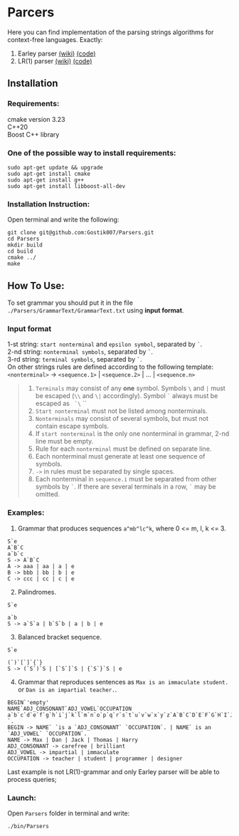 # Parcers
Here you can find implementation of the parsing strings algorithms for context-free languages. Exactly:
1) Earley parser [(wiki)](https://en.wikipedia.org/wiki/Earley_parser) [(code)](https://github.com/Gostik007/Parsers/blob/master/src/BasicEarleyParser.h)
2) LR(1) parser [(wiki)](https://en.wikipedia.org/wiki/LR_parser) [(code)](https://github.com/Gostik007/Parsers/blob/master/src/BasicLR1Parser.h)

## Installation
### Requirements:
cmake version 3.23  
C++20  
Boost C++ library

### One of the possible way to install requirements:
```
sudo apt-get update && upgrade
sudo apt-get install cmake
sudo apt-get install g++
sudo apt-get install libboost-all-dev
```

### Installation Instruction:
Open terminal and write the following:
```
git clone git@github.com:Gostik007/Parsers.git
cd Parsers
mkdir build
cd build
cmake ../
make
```

## How To Use:
To set grammar you should put it in the file `./Parsers/GrammarText/GrammarText.txt` using __input format__.

### Input format
1-st string: `start nonterminal` and `epsilon symbol`, separated by `` ` ``.\
2-nd string: `nonterminal symbols`, separated by `` ` ``.\
3-rd string: `terminal symbols`, separated by `` ` ``.\
On other strings rules are defined according to the following template:\
`<nonterminal>` -> `<sequence.1>` | `<sequence.2>` | ... | `<sequence.n>`

>1) `Terminals` may consist of any **one** symbol. Symbols `` \ `` and `|` must be escaped (`\\` and `\|` accordingly). Symbol `` ` `` always must be escaped as `` `\`` ``
>2) `Start nonterminal` must not be listed among nonterminals.
>3) `Nonterminals` may consist of several symbols, but must not contain escape symbols.
>4) If `start nonterminal` is the only one nonterminal in grammar, 2-nd line must be empty.
>4) Rule for each `nonterminal` must be defined on separate line.
>5) Each nonterminal must generate at least one sequence of symbols.
>6) `->` in rules must be separated by single spaces.
>7) Each nonterminal in `sequence.i` must be separated from other symbols by `` ` ``. If there are several terminals in a row, `` ` `` may be omitted.

### Examples:
1) Grammar that produces sequences `a^mb^lc^k`, where 0 <= m, l, k <= 3.
```
S`e
A`B`C
a`b`c
S -> A`B`C
A -> aaa | aa | a | e
B -> bbb | bb | b | e
C -> ccc | cc | c | e
```
2) Palindromes.
```
S`e

a`b
S -> a`S`a | b`S`b | a | b | e
```
3) Balanced bracket sequence.
```
S`e

(`)`[`]`{`}
S -> (`S`)`S | [`S`]`S | {`S`}`S | e
```
4) Grammar that reproduces sentences as `Max is an immaculate student.` or `Dan is an impartial teacher.`.
```
BEGIN`'empty'
NAME`ADJ_CONSONANT`ADJ_VOWEL`OCCUPATION
a`b`c`d`e`f`g`h`i`j`k`l`m`n`o`p`q`r`s`t`u`v`w`x`y`z`A`B`C`D`E`F`G`H`I`J`K`L`M`N`O`P`Q`R`S`T`U`V`W`X`Y`Z` `.
BEGIN -> NAME` `is a `ADJ_CONSONANT` `OCCUPATION`. | NAME` is an `ADJ_VOWEL` `OCCUPATION`.
NAME -> Max | Dan | Jack | Thomas | Harry
ADJ_CONSONANT -> carefree | brilliant
ADJ_VOWEL -> impartial | immaculate
OCCUPATION -> teacher | student | programmer | designer
```
Last example is not LR(1)-grammar and only Earley parser will be able to process queries; 

### Launch:
Open `Parsers` folder in terminal and write:
```
./bin/Parsers
```